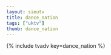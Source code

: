 ```yaml
--- 
layout: sieutv
title: dance_nation
tags: ["uktv"]
thumb: dance_nation
---
```

{% include tvadv key=dance_nation %}
